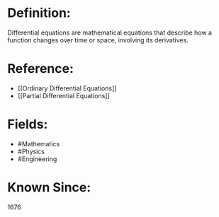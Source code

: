

# Definition:
Differential equations are mathematical equations that describe how a function changes over time or space, involving its derivatives.

# Reference:
- [[Ordinary Differential Equations]]
- [[Partial Differential Equations]]

# Fields: 
- #Mathematics
- #Physics
- #Engineering

# Known Since:
1676

